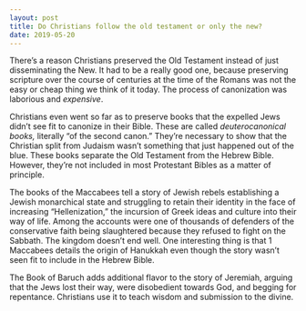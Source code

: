 ```yaml
---
layout: post
title: Do Christians follow the old testament or only the new?
date: 2019-05-20
---
```


<p>There’s a reason Christians preserved the Old Testament instead of just disseminating the New. It had to be a really good one, because preserving scripture over the course of centuries at the time of the Romans was not the easy or cheap thing we think of it today. The process of canonization was laborious and <i>expensive</i>.</p><p>Christians even went so far as to preserve books that the expelled Jews didn’t see fit to canonize in their Bible. These are called <i>deuterocanonical books,</i> literally “of the second canon.” They’re necessary to show that the Christian split from Judaism wasn’t something that just happened out of the blue. These books separate the Old Testament from the Hebrew Bible. However, they’re not included in most Protestant Bibles as a matter of principle.</p><p>The books of the Maccabees tell a story of Jewish rebels establishing a Jewish monarchical state and struggling to retain their identity in the face of increasing “Hellenization,” the incursion of Greek ideas and culture into their way of life. Among the accounts were one of thousands of defenders of the conservative faith being slaughtered because they refused to fight on the Sabbath. The kingdom doesn’t end well. One interesting thing is that 1 Maccabees details the origin of Hanukkah even though the story wasn’t seen fit to include in the Hebrew Bible.</p><p>The Book of Baruch adds additional flavor to the story of Jeremiah, arguing that the Jews lost their way, were disobedient towards God, and begging for repentance. Christians use it to teach wisdom and submission to the divine.</p>
